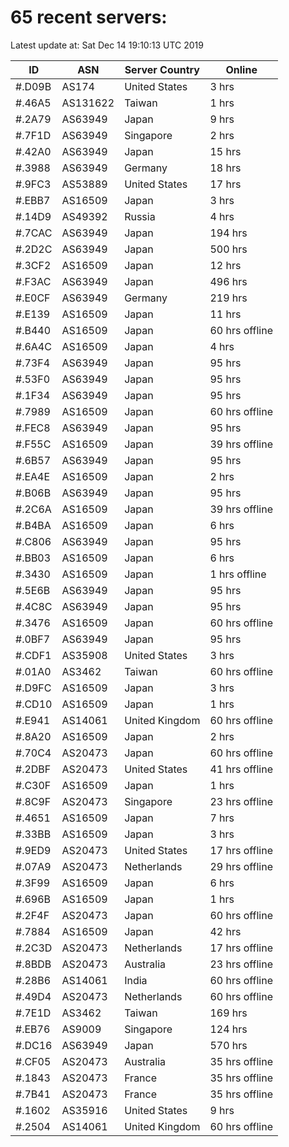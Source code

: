 # 65 recent servers:

Latest update at: Sat Dec 14 19:10:13 UTC 2019

| ID | ASN | Server Country | Online |
| -- | --- | -------------- | ------ |
| #.D09B | AS174 | United States | 3 hrs |
| #.46A5 | AS131622 | Taiwan | 1 hrs |
| #.2A79 | AS63949 | Japan | 9 hrs |
| #.7F1D | AS63949 | Singapore | 2 hrs |
| #.42A0 | AS63949 | Japan | 15 hrs |
| #.3988 | AS63949 | Germany | 18 hrs |
| #.9FC3 | AS53889 | United States | 17 hrs |
| #.EBB7 | AS16509 | Japan | 3 hrs |
| #.14D9 | AS49392 | Russia | 4 hrs |
| #.7CAC | AS63949 | Japan | 194 hrs |
| #.2D2C | AS63949 | Japan | 500 hrs |
| #.3CF2 | AS16509 | Japan | 12 hrs |
| #.F3AC | AS63949 | Japan | 496 hrs |
| #.E0CF | AS63949 | Germany | 219 hrs |
| #.E139 | AS16509 | Japan | 11 hrs |
| #.B440 | AS16509 | Japan | 60 hrs offline |
| #.6A4C | AS16509 | Japan | 4 hrs |
| #.73F4 | AS63949 | Japan | 95 hrs |
| #.53F0 | AS63949 | Japan | 95 hrs |
| #.1F34 | AS63949 | Japan | 95 hrs |
| #.7989 | AS16509 | Japan | 60 hrs offline |
| #.FEC8 | AS63949 | Japan | 95 hrs |
| #.F55C | AS16509 | Japan | 39 hrs offline |
| #.6B57 | AS63949 | Japan | 95 hrs |
| #.EA4E | AS16509 | Japan | 2 hrs |
| #.B06B | AS63949 | Japan | 95 hrs |
| #.2C6A | AS16509 | Japan | 39 hrs offline |
| #.B4BA | AS16509 | Japan | 6 hrs |
| #.C806 | AS63949 | Japan | 95 hrs |
| #.BB03 | AS16509 | Japan | 6 hrs |
| #.3430 | AS16509 | Japan | 1 hrs offline |
| #.5E6B | AS63949 | Japan | 95 hrs |
| #.4C8C | AS63949 | Japan | 95 hrs |
| #.3476 | AS16509 | Japan | 60 hrs offline |
| #.0BF7 | AS63949 | Japan | 95 hrs |
| #.CDF1 | AS35908 | United States | 3 hrs |
| #.01A0 | AS3462 | Taiwan | 60 hrs offline |
| #.D9FC | AS16509 | Japan | 3 hrs |
| #.CD10 | AS16509 | Japan | 1 hrs |
| #.E941 | AS14061 | United Kingdom | 60 hrs offline |
| #.8A20 | AS16509 | Japan | 2 hrs |
| #.70C4 | AS20473 | Japan | 60 hrs offline |
| #.2DBF | AS20473 | United States | 41 hrs offline |
| #.C30F | AS16509 | Japan | 1 hrs |
| #.8C9F | AS20473 | Singapore | 23 hrs offline |
| #.4651 | AS16509 | Japan | 7 hrs |
| #.33BB | AS16509 | Japan | 3 hrs |
| #.9ED9 | AS20473 | United States | 17 hrs offline |
| #.07A9 | AS20473 | Netherlands | 29 hrs offline |
| #.3F99 | AS16509 | Japan | 6 hrs |
| #.696B | AS16509 | Japan | 1 hrs |
| #.2F4F | AS20473 | Japan | 60 hrs offline |
| #.7884 | AS16509 | Japan | 42 hrs |
| #.2C3D | AS20473 | Netherlands | 17 hrs offline |
| #.8BDB | AS20473 | Australia | 23 hrs offline |
| #.28B6 | AS14061 | India | 60 hrs offline |
| #.49D4 | AS20473 | Netherlands | 60 hrs offline |
| #.7E1D | AS3462 | Taiwan | 169 hrs |
| #.EB76 | AS9009 | Singapore | 124 hrs |
| #.DC16 | AS63949 | Japan | 570 hrs |
| #.CF05 | AS20473 | Australia | 35 hrs offline |
| #.1843 | AS20473 | France | 35 hrs offline |
| #.7B41 | AS20473 | France | 35 hrs offline |
| #.1602 | AS35916 | United States | 9 hrs |
| #.2504 | AS14061 | United Kingdom | 60 hrs offline |

